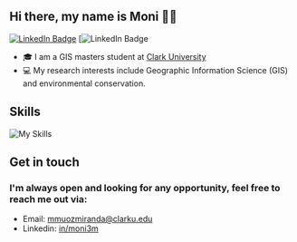 ## Hi there, my name is Moni 🌱🐎
[![LinkedIn Badge](https://img.shields.io/badge/my-linkedin-green)](https://www.linkedin.com/in/monica-munoz-miranda-a05869299/)
[![LinkedIn Badge](https://img.shields.io/github/repo-size/moni-3m/moni-3m)

+ 🎓 I am a GIS masters student at [Clark University](https://www.clarku.edu/)
+ 💻 My research interests include Geographic Information Science (GIS) and environmental conservation.

## **Skills**
![My Skills](https://skillicons.dev/icons?i=py,html)

## Get in touch
### **I'm always open and looking for any opportunity, feel free to reach me out via:<br />**
- Email: [mmuozmiranda@clarku.edu](mailto:mmuozmiranda@clarku.edu)<br />
- Linkedin: [in/moni3m](www.linkedin.com/in/monica-munoz-miranda-a05869299)<br />

<!--
**moni-3m/moni-3m** is a ✨ _special_ ✨ repository because its `README.md` (this file) appears on your GitHub profile.

Here are some ideas to get you started:

- 🔭 I’m currently working on ...
- 🌱 I’m currently learning ...
- 👯 I’m looking to collaborate on ...
- 🤔 I’m looking for help with ...
- 💬 Ask me about ...
- 📫 How to reach me: ...
- 😄 Pronouns: ...
- ⚡ Fun fact: ...
-->
